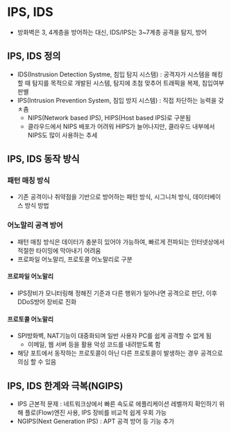 # IPS, IDS
- 방화벽은 3, 4계층을 방어하는 대신, IDS/IPS는 3~7계층 공격을 탐지, 방어

## IPS, IDS 정의
- IDS(Instrusion Detection Systme, 침입 탐지 시스템) : 공격자가 시스템을 해킹할 때 탐지를 목적으로 개발된 시스템, 탐지에 초첨 맞추어 트래픽을 복제, 침입여부 판별
- IPS(Intrusion Prevention System, 침입 방지 시스템) : 직접 차단하는 능력을 갖ㅊ춤
	- NIPS(Network based IPS), HIPS(Host based IPS)로 구분됨
	- 클라우드에서 NIPS 배포가 어려워 HIPS가 늘어나지만, 클라우드 내부에서 NIPS도 많이 사용하는 추세

## IPS, IDS 동작 방식
### 패턴 매칭 방식
- 기존 공격이나 취약점을 기반으로 방어하는 패턴 방식, 시그니처 방식, 데이터베이스 방식 방법

### 어노말리 공격 방어
- 패턴 매칭 방식은 데이터가 충분히 있어야 가능하여, 빠르게 전파되는 인터넷상에서 적절한 타이밍에 막아내기 어려움
- 프로파일 어노말리, 프로토콜 어노말리로 구분

#### 프로파일 어노말리
- IPS장비가 모니터링해 정해진 기준과 다른 행위가 일어나면 공격으로 판단, 이후 DDoS방어 장비로 진화

#### 프로토콜 어노말리
- SPI방화벽, NAT기능이 대중화되며 일반 사용자 PC를 쉽게 공격할 수 없게 됨
	- 이메일, 웹 서버 등을 활용 악성 코드를 내려받도록 함
- 해당 포트에서 동작하는 프로토콜이 아닌 다른 프로토콜이 발생하는 경우 공격으로 의심 할 수 있음

## IPS, IDS 한계와 극복(NGIPS)
- IPS 근본적 문제 : 네트워크상에서 빠른 속도로 에플리케이션 레벨까지 확인하기 위해 플로(Flow)엔진 사용, IPS 장비를 비교적 쉽게 우회 가능
- NGIPS(Next Generation IPS) : APT 공격 방어 등 기능 추가
